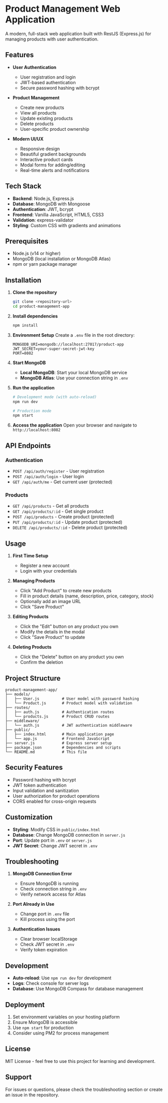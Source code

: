 # Product Management Web Application

A modern, full-stack web application built with RestJS (Express.js) for managing products with user authentication.

## Features

- **User Authentication**
  - User registration and login
  - JWT-based authentication
  - Secure password hashing with bcrypt

- **Product Management**
  - Create new products
  - View all products
  - Update existing products
  - Delete products
  - User-specific product ownership

- **Modern UI/UX**
  - Responsive design
  - Beautiful gradient backgrounds
  - Interactive product cards
  - Modal forms for adding/editing
  - Real-time alerts and notifications

## Tech Stack

- **Backend**: Node.js, Express.js
- **Database**: MongoDB with Mongoose
- **Authentication**: JWT, bcrypt
- **Frontend**: Vanilla JavaScript, HTML5, CSS3
- **Validation**: express-validator
- **Styling**: Custom CSS with gradients and animations

## Prerequisites

- Node.js (v14 or higher)
- MongoDB (local installation or MongoDB Atlas)
- npm or yarn package manager

## Installation

1. **Clone the repository**
   ```bash
   git clone <repository-url>
   cd product-management-app
   ```

2. **Install dependencies**
   ```bash
   npm install
   ```

3. **Environment Setup**
   Create a `.env` file in the root directory:
   ```env
   MONGODB_URI=mongodb://localhost:27017/product-app
   JWT_SECRET=your-super-secret-jwt-key
   PORT=8082
   ```

4. **Start MongoDB**
   - **Local MongoDB**: Start your local MongoDB service
   - **MongoDB Atlas**: Use your connection string in `.env`

5. **Run the application**
   ```bash
   # Development mode (with auto-reload)
   npm run dev
   
   # Production mode
   npm start
   ```

6. **Access the application**
   Open your browser and navigate to `http://localhost:8082`

## API Endpoints

### Authentication
- `POST /api/auth/register` - User registration
- `POST /api/auth/login` - User login
- `GET /api/auth/me` - Get current user (protected)

### Products
- `GET /api/products` - Get all products
- `GET /api/products/:id` - Get single product
- `POST /api/products` - Create product (protected)
- `PUT /api/products/:id` - Update product (protected)
- `DELETE /api/products/:id` - Delete product (protected)

## Usage

1. **First Time Setup**
   - Register a new account
   - Login with your credentials

2. **Managing Products**
   - Click "Add Product" to create new products
   - Fill in product details (name, description, price, category, stock)
   - Optionally add an image URL
   - Click "Save Product"

3. **Editing Products**
   - Click the "Edit" button on any product you own
   - Modify the details in the modal
   - Click "Save Product" to update

4. **Deleting Products**
   - Click the "Delete" button on any product you own
   - Confirm the deletion

## Project Structure

```
product-management-app/
├── models/
│   ├── User.js          # User model with password hashing
│   └── Product.js       # Product model with validation
├── routes/
│   ├── auth.js          # Authentication routes
│   └── products.js      # Product CRUD routes
├── middleware/
│   └── auth.js          # JWT authentication middleware
├── public/
│   ├── index.html       # Main application page
│   └── app.js           # Frontend JavaScript
├── server.js            # Express server setup
├── package.json         # Dependencies and scripts
└── README.md            # This file
```

## Security Features

- Password hashing with bcrypt
- JWT token authentication
- Input validation and sanitization
- User authorization for product operations
- CORS enabled for cross-origin requests

## Customization

- **Styling**: Modify CSS in `public/index.html`
- **Database**: Change MongoDB connection in `server.js`
- **Port**: Update port in `.env` or `server.js`
- **JWT Secret**: Change JWT secret in `.env`

## Troubleshooting

1. **MongoDB Connection Error**
   - Ensure MongoDB is running
   - Check connection string in `.env`
   - Verify network access for Atlas

2. **Port Already in Use**
   - Change port in `.env` file
   - Kill process using the port

3. **Authentication Issues**
   - Clear browser localStorage
   - Check JWT secret in `.env`
   - Verify token expiration

## Development

- **Auto-reload**: Use `npm run dev` for development
- **Logs**: Check console for server logs
- **Database**: Use MongoDB Compass for database management

## Deployment

1. Set environment variables on your hosting platform
2. Ensure MongoDB is accessible
3. Use `npm start` for production
4. Consider using PM2 for process management

## License

MIT License - feel free to use this project for learning and development.

## Support

For issues or questions, please check the troubleshooting section or create an issue in the repository. 